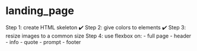 # landing_page

Step 1: create HTML skeleton ✔️
Step 2: give colors to elements ✔️
Step 3: resize images to a common size
Step 4: use flexbox on:
    - full page
    - header
    - info
    - quote
    - prompt
    - footer